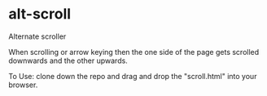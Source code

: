 # alt-scroll
Alternate scroller

When scrolling or arrow keying then the one side of the page gets scrolled downwards and the other upwards.

To Use:
clone down the repo and drag and drop the "scroll.html" into your browser.

